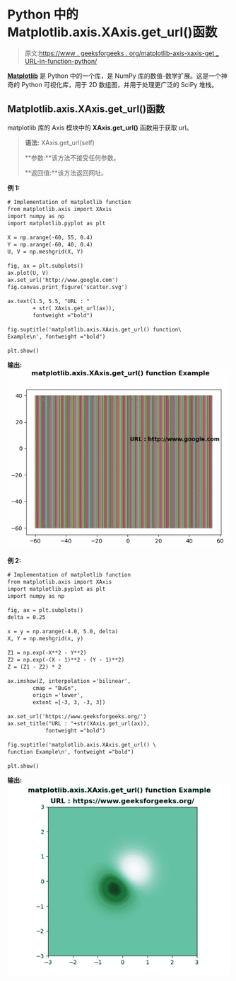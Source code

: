 # Python 中的 Matplotlib.axis.XAxis.get_url()函数

> 原文:[https://www . geeksforgeeks . org/matplotlib-axis-xaxis-get _ URL-in-function-python/](https://www.geeksforgeeks.org/matplotlib-axis-xaxis-get_url-in-function-python/)

**[Matplotlib](https://www.geeksforgeeks.org/python-introduction-matplotlib/)** 是 Python 中的一个库，是 NumPy 库的数值-数学扩展。这是一个神奇的 Python 可视化库，用于 2D 数组图，并用于处理更广泛的 SciPy 堆栈。

## Matplotlib.axis.XAxis.get_url()函数

matplotlib 库的 Axis 模块中的 **XAxis.get_url()** 函数用于获取 url。

> **语法:** XAxis.get_url(self)
> 
> **参数:**该方法不接受任何参数。
> 
> **返回值:**该方法返回网址。

**例 1:**

```
# Implementation of matplotlib function 
from matplotlib.axis import XAxis 
import numpy as np 
import matplotlib.pyplot as plt 

X = np.arange(-60, 55, 0.4) 
Y = np.arange(-60, 40, 0.4) 
U, V = np.meshgrid(X, Y) 

fig, ax = plt.subplots() 
ax.plot(U, V) 
ax.set_url('http://www.google.com') 
fig.canvas.print_figure('scatter.svg') 

ax.text(1.5, 5.5, "URL : "
        + str( XAxis.get_url(ax)), 
        fontweight ="bold") 

fig.suptitle('matplotlib.axis.XAxis.get_url() function\
Example\n', fontweight ="bold") 

plt.show()
```

**输出:**
![](img/6fcd310a0ada030e380955dc7b99d2b1.png)

**例 2:**

```
# Implementation of matplotlib function 
from matplotlib.axis import XAxis 
import matplotlib.pyplot as plt 
import numpy as np 

fig, ax = plt.subplots() 
delta = 0.25

x = y = np.arange(-4.0, 5.0, delta) 
X, Y = np.meshgrid(x, y) 

Z1 = np.exp(-X**2 - Y**2) 
Z2 = np.exp(-(X - 1)**2 - (Y - 1)**2) 
Z = (Z1 - Z2) * 2

ax.imshow(Z, interpolation ='bilinear', 
        cmap = "BuGn", 
        origin ='lower', 
        extent =[-3, 3, -3, 3]) 

ax.set_url('https://www.geeksforgeeks.org/')     
ax.set_title("URL : "+str(XAxis.get_url(ax)), 
            fontweight ="bold") 

fig.suptitle('matplotlib.axis.XAxis.get_url() \
function Example\n', fontweight ="bold") 

plt.show()
```

**输出:**
![](img/1e9436de6a5c7fd13d770a61c158b71c.png)